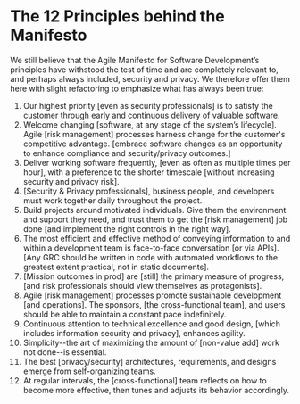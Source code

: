 # The 12 Principles behind the Manifesto

We still believe that the Agile Manifesto for Software Development’s principles have withstood the test of time and are completely relevant to, and perhaps always included, security and privacy. We therefore offer them here with slight refactoring to emphasize what has always been true:

1. Our highest priority [even as security professionals] is to satisfy the customer through early and continuous delivery of valuable software.
2. Welcome changing [software, at any stage of the system’s lifecycle]. Agile [risk management] processes harness change for the customer's competitive advantage. [embrace software changes as an opportunity to enhance compliance and security/privacy outcomes.]
3. Deliver working software frequently, [even as often as multiple times per hour], with a preference to the shorter timescale [without increasing security and privacy risk].
4. [Security & Privacy professionals], business people, and developers must work together daily throughout the project.
5. Build projects around motivated individuals. Give them the environment and support they need, and trust them to get the [risk management] job done [and implement the right controls in the right way].
6. The most efficient and effective method of conveying information to and within a development team is face-to-face conversation [or via APIs]. [Any GRC should be written in code with automated workflows to the greatest extent practical, not in static documents].
7. [Mission outcomes in prod] are [still] the primary measure of progress, [and risk professionals should view themselves as protagonists].
8. Agile [risk management] processes promote sustainable development [and operations]. The sponsors, [the cross-functional team], and users should be able to maintain a constant pace indefinitely.
9. Continuous attention to technical excellence and good design, [which includes information security and privacy], enhances agility.
10. Simplicity--the art of maximizing the amount of [non-value add] work not done--is essential.
11. The best [privacy/security] architectures, requirements, and designs emerge from self-organizing teams.
12. At regular intervals, the [cross-functional] team reflects on how to become more effective, then tunes and adjusts its behavior accordingly.
